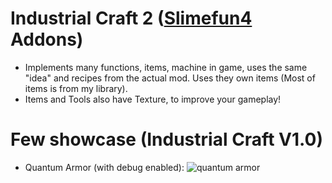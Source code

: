 

# Industrial Craft 2 ([Slimefun4](https://github.com/Slimefun/Slimefun4) Addons)
- Implements many functions, items, machine in game, uses the same "idea"
and recipes from the actual mod. Uses they own items (Most of items is from my library).
- Items and Tools also have Texture, to improve your gameplay!

# Few showcase (**Industrial Craft V1.0**)
- Quantum Armor (with debug enabled): ![quantum armor](https://github.com/TheExotik/IndustrialCraft/assets/97954441/4f1ba1c1-d3fe-4cc8-81b3-58145460901b)
